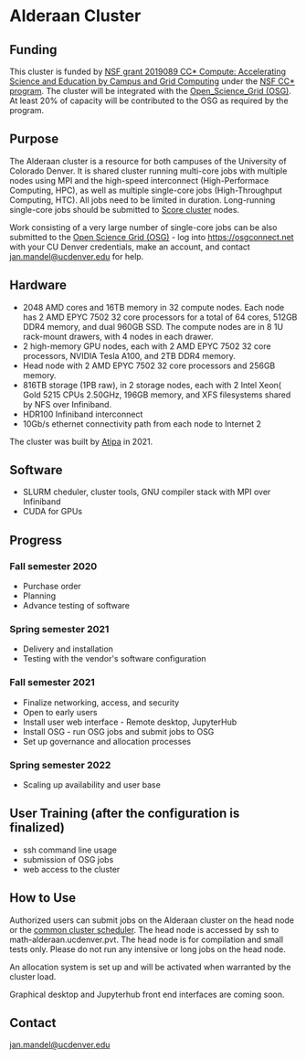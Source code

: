 # Alderaan Cluster

## Funding
This cluster is funded by [NSF grant 2019089 CC* Compute: Accelerating Science and Education by Campus and Grid Computing](https://www.nsf.gov/awardsearch/showAward?AWD_ID=2019089)  under the [NSF CC* program](https://www.nsf.gov/publications/pub_summ.jsp?ods_key=nsf20507). The cluster will be integrated with the [Open_Science_Grid (OSG)](https://opensciencegrid.org). At least 20% of capacity will be contributed to the OSG as required by the program.

## Purpose
The Alderaan cluster is a resource for both campuses of the University of Colorado Denver. It is shared cluster running multi-core jobs with multiple nodes using MPI and the high-speed interconnect (High-Performace Computing, HPC), as well as multiple single-core jobs (High-Throughput Computing, HTC). All jobs need to be limited in duration. Long-running single-core jobs should be submitted to [Score cluster](../score/) nodes. 

Work consisting of a very large number of single-core jobs can be also submitted to the [Open Science Grid (OSG)](https://opensciencegrid.org) - log into https://osgconnect.net with your CU Denver credentials, make an account, and contact jan.mandel@ucdenver.edu for help.

## Hardware
* 2048 AMD cores and 16TB memory in 32 compute nodes. Each node has 2 AMD EPYC 7502 32 core processors for a total of 64 cores, 512GB DDR4 memory, and dual 960GB SSD. The compute nodes are in 8 1U rack-mount drawers, with 4 nodes in each drawer.
* 2 high-memory GPU nodes, each with 2 AMD EPYC 7502 32 core processors, NVIDIA Tesla A100, and 2TB DDR4 memory.
* Head node with 2 AMD EPYC 7502 32 core processors and 256GB memory.
* 816TB storage (1PB raw), in 2 storage nodes, each with 2 Intel Xeon( Gold 5215 CPUs  2.50GHz, 196GB memory, and XFS filesystems shared by NFS over Infiniband.
* HDR100 Infiniband interconnect
* 10Gb/s ethernet connectivity path from each node to Internet 2

The cluster was built by [Atipa](https://www.atipa.com) in 2021.

## Software
* SLURM cheduler, cluster tools, GNU compiler stack with MPI over Infiniband
* CUDA for GPUs

## Progress
### Fall semester 2020
* Purchase order 
* Planning
* Advance testing of software
### Spring semester 2021
* Delivery and installation 
* Testing with the vendor's software configuration
### Fall semester 2021
* Finalize networking, access, and security
* Open to early users
* Install user web interface - Remote desktop, JupyterHub
* Install OSG - run OSG jobs and submit jobs to OSG
* Set up governance and allocation processes
### Spring semester 2022
* Scaling up availability and user base

## User Training (after the configuration is finalized)
* ssh command line usage
* submission of OSG jobs
* web access to the cluster

## How to Use

Authorized users can submit jobs on the Alderaan cluster on the head node or the [common cluster scheduler](../clusters_guide). The head node is accessed by ssh to math-alderaan.ucdenver.pvt. The head node is for compilation and small tests only. Please do not run any intensive or long jobs on the head node.

An allocation system is set up and will be activated when warranted by the cluster load.

Graphical desktop and Jupyterhub front end interfaces are coming soon.

## Contact
jan.mandel@ucdenver.edu

